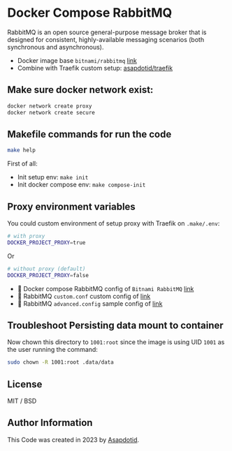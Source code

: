 # Docker Compose RabbitMQ

RabbitMQ is an open source general-purpose message broker that is designed for consistent, highly-available messaging scenarios (both synchronous and asynchronous).

-   Docker image base `bitnami/rabbitmq` [link](https://hub.docker.com/r/bitnami/rabbitmq)
-   Combine with Traefik custom setup: [asapdotid/traefik](https://github.com/asapdotid/dcc-traefik)

## Make sure docker network exist:

```bash
docker network create proxy
docker network create secure
```

## Makefile commands for run the code

```bash
make help
```

First of all:

-   Init setup env: `make init`
-   Init docker compose env: `make compose-init`

## Proxy environment variables

You could custom environment of setup proxy with Traefik on `.make/.env`:

```bash
# with proxy
DOCKER_PROJECT_PROXY=true
```

Or

```bash
# without proxy (default)
DOCKER_PROJECT_PROXY=false
```

-   📖 Docker compose RabbitMQ config of `Bitnami RabbitMQ` [link](https://hub.docker.com/r/bitnami/rabbitmq)
-   📖 RabbitMQ `custom.conf` custom config of [link](https://github.com/rabbitmq/rabbitmq-server/blob/v3.12.0/deps/rabbit/docs/rabbitmq.conf.example)
-   📖 RabbitMQ `advanced.config` sample config of [link](https://github.com/rabbitmq/rabbitmq-server/blob/v3.12.0/deps/rabbit/docs/advanced.config.example)

## Troubleshoot Persisting data mount to container

Now chown this directory to `1001:root` since the image is using UID `1001` as the user running the command:

```bash
sudo chown -R 1001:root .data/data
```

## License

MIT / BSD

## Author Information

This Code was created in 2023 by [Asapdotid](https://github.com/asapdotid).
